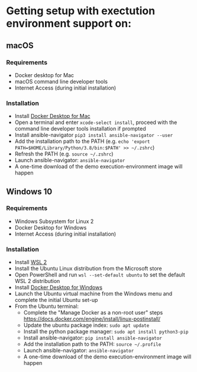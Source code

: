 # Getting setup with exectution environment support on:

## macOS

### Requirements

- Docker desktop for Mac
- macOS command line developer tools
- Internet Access (during initial installation)

### Installation

- Install [Docker Desktop for Mac](https://hub.docker.com/editions/community/docker-ce-desktop-mac)
- Open a terminal and enter `xcode-select install`, proceed with the command line developer tools installation if prompted
- Install ansible-navigator `pip3 install ansible-navigator --user`
- Add the installation path to the PATH (e.g. `echo 'export PATH=$HOME/Library/Python/3.8/bin:$PATH' >> ~/.zshrc`)
- Refresh the PATH (e.g. `source ~/.zshrc`)
- Launch ansible-navigator: `ansible-navigator`
- A one-time download of the demo execution-environment image will happen

## Windows 10

### Requirements

- Windows Subsystem for Linux 2
- Docker Desktop for Windows
- Internet Access (during initial installation)

### Installation

- Install [WSL 2](https://docs.microsoft.com/en-us/windows/wsl/install-win10)
- Install the Ubuntu Linux distribution from the Microsoft store
- Open PowerShell and run `wsl --set-default ubuntu` to set the default WSL 2 distribution
- Install [Docker Desktop for Windows](https://hub.docker.com/editions/community/docker-ce-desktop-windows)
- Launch the Ubuntu virtual machine from the Windows menu and complete the initial Ubuntu set-up
- From the Ubuntu terminal:
   - Complete the "Manage Docker as a non-root user" steps https://docs.docker.com/engine/install/linux-postinstall/
   - Update the ubuntu package index: `sudo apt update`
   - Install the python package manager: `sudo apt install python3-pip`
   - Install ansible-navigator: `pip install ansible-navigator`
   - Add the installation path to the PATH: `source ~/.profile`
   - Launch ansible-navigator: `ansible-navigator`
   - A one-time download of the demo execution-environment image will happen
